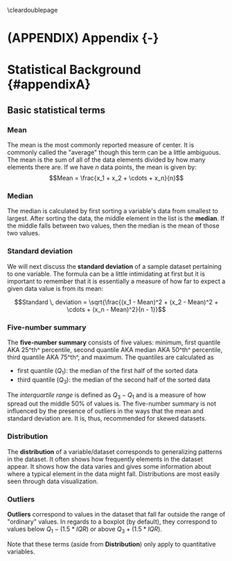
\cleardoublepage

# (APPENDIX) Appendix {-}

# Statistical Background {#appendixA}

## Basic statistical terms

### Mean

The mean is the most commonly reported measure of center.  It is commonly called the "average" though this term can be a little ambiguous.  The mean is the sum of all of the data elements divided by how many elements there are. If we have $n$ data points, the mean is given by: $$Mean = \frac{x_1 + x_2 + \cdots + x_n}{n}$$

### Median

The median is calculated by first sorting a variable's data from smallest to largest.  After sorting the data, the middle element in the list is the **median**.  If the middle falls between two values, then the median is the mean of those two values.

### Standard deviation

We will next discuss the **standard deviation** of a sample dataset pertaining to one variable.  The formula can be a little intimidating at first but it is important to remember that it is essentially a measure of how far to expect a given data value is from its mean:

$$Standard \, deviation = \sqrt{\frac{(x_1 - Mean)^2 + (x_2 - Mean)^2 + \cdots + (x_n - Mean)^2}{n - 1}}$$

### Five-number summary

The **five-number summary** consists of five values:  minimum, first quantile AKA 25^th^ percentile, second quantile AKA median AKA 50^th^ percentile, third quantile AKA 75^th^, and maximum.  The quantiles are calculated as

- first quantile ($Q_1$): the median of the first half of the sorted data
- third quantile ($Q_3$): the median of the second half of the sorted data

The _interquartile range_ is defined as $Q_3 - Q_1$ and is a measure of how spread out the middle 50% of values is. The five-number summary is not influenced by the presence of outliers in the ways that the mean and standard deviation are.  It is, thus, recommended for skewed datasets.

### Distribution

The **distribution** of a variable/dataset corresponds to generalizing patterns in the dataset.  It often shows how frequently elements in the dataset appear.  It shows how the data varies and gives some information about where a typical element in the data might fall.  Distributions are most easily seen through data visualization.

### Outliers

**Outliers** correspond to values in the dataset that fall far outside the range of "ordinary" values.  In regards to a boxplot (by default), they correspond to values below $Q_1 - (1.5 * IQR)$ or above $Q_3 + (1.5 * IQR)$.

Note that these terms (aside from **Distribution**) only apply to quantitative variables.
